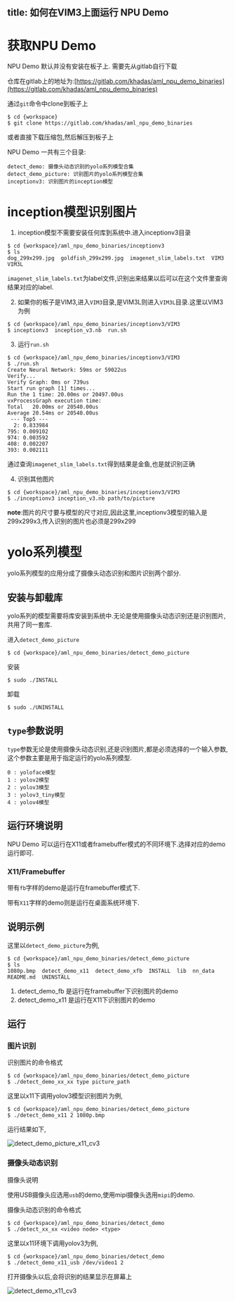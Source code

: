 title: 如何在VIM3上面运行 NPU Demo
---

# 获取NPU Demo

NPU Demo 默认并没有安装在板子上. 需要先从gitlab自行下载

仓库在gitlab上的地址为:[https://gitlab.com/khadas/aml_npu_demo_binaries](https://gitlab.com/khadas/aml_npu_demo_binaries)

通过`git`命令中clone到板子上

```shell
$ cd {workspace}
$ git clone https://gitlab.com/khadas/aml_npu_demo_binaries
```

或者直接下载压缩包,然后解压到板子上


NPU Demo 一共有三个目录:

```
detect_demo: 摄像头动态识别的yolo系列模型合集
detect_demo_picture: 识别图片的yolo系列模型合集
inceptionv3: 识别图片的inception模型
```

# inception模型识别图片

1. inception模型不需要安装任何库到系统中.进入inceptionv3目录

```shell
$ cd {workspace}/aml_npu_demo_binaries/inceptionv3
$ ls
dog_299x299.jpg  goldfish_299x299.jpg  imagenet_slim_labels.txt  VIM3  VIM3L
```

`imagenet_slim_labels.txt`为label文件,识别出来结果以后可以在这个文件里查询结果对应的label.

2. 如果你的板子是VIM3,进入`VIM3`目录,是VIM3L则进入`VIM3L`目录.这里以VIM3为例

```shell
$ cd {workspace}/aml_npu_demo_binaries/inceptionv3/VIM3
$ inceptionv3  inception_v3.nb  run.sh
```

3. 运行`run.sh`

```shell
$ cd {workspace}/aml_npu_demo_binaries/inceptionv3/VIM3
$ ./run.sh
Create Neural Network: 59ms or 59022us
Verify...
Verify Graph: 0ms or 739us
Start run graph [1] times...
Run the 1 time: 20.00ms or 20497.00us
vxProcessGraph execution time:
Total   20.00ms or 20540.00us
Average 20.54ms or 20540.00us
 --- Top5 ---
  2: 0.833984
795: 0.009102
974: 0.003592
408: 0.002207
393: 0.002111
```

通过查询`imagenet_slim_labels.txt`得到结果是金鱼,也是就识别正确


4. 识别其他图片

```shell
$ cd {workspace}/aml_npu_demo_binaries/inceptionv3/VIM3
$ ./inceptionv3 inception_v3.nb path/to/picture
```

**note**:图片的尺寸要与模型的尺寸对应,因此这里,inceptionv3模型的输入是299x299x3,传入识别的图片也必须是299x299

# yolo系列模型

yolo系列模型的应用分成了摄像头动态识别和图片识别两个部分.

## 安装与卸载库

yolo系列的模型需要将库安装到系统中.无论是使用摄像头动态识别还是识别图片,共用了同一套库.

进入`detect_demo_picture`

```shell
$ cd {workspace}/aml_npu_demo_binaries/detect_demo_picture
```

安装

```shell
$ sudo ./INSTALL
```

卸载

```shell
$ sudo ./UNINSTALL
```

## `type`参数说明

`type`参数无论是使用摄像头动态识别,还是识别图片,都是必须选择的一个输入参数,这个参数主要是用于指定运行的yolo系列模型.

```
0 : yoloface模型
1 : yolov2模型
2 : yolov3模型
3 : yolov3_tiny模型
4 : yolov4模型
```

## 运行环境说明

NPU Demo 可以运行在X11或者framebuffer模式的不同环境下.选择对应的demo运行即可.

### X11/Framebuffer

带有`fb`字样的demo是运行在framebuffer模式下.

带有`X11`字样的demo则是运行在桌面系统环境下.

## 说明示例

这里以`detect_demo_picture`为例,

```shell
$ cd {workspace}/aml_npu_demo_binaries/detect_demo_picture
$ ls 
1080p.bmp  detect_demo_x11  detect_demo_xfb  INSTALL  lib  nn_data  README.md  UNINSTALL
```

1. detect_demo_fb  是运行在framebuffer下识别图片的demo
3. detect_demo_x11 是运行在X11下识别图片的demo


## 运行

### 图片识别

识别图片的命令格式

```shell
$ cd {workspace}/aml_npu_demo_binaries/detect_demo_picture
$ ./detect_demo_xx_xx type picture_path
```

这里以x11下调用yolov3模型识别图片为例,

```shell
$ cd {workspace}/aml_npu_demo_binaries/detect_demo_picture
$ ./detect_demo_x11 2 1080p.bmp
```

运行结果如下,

![detect_demo_picture_x11_cv3](/images/vim3/detect_demo_picture_x11_cv3.png)

### 摄像头动态识别

摄像头说明

使用USB摄像头应选用`usb`的demo,使用mipi摄像头选用`mipi`的demo.

摄像头动态识别的命令格式

```shell
$ cd {workspace}/aml_npu_demo_binaries/detect_demo
$ ./detect_xx_xx <video node> <type>
```

这里以x11环境下调用yolov3为例,

```shell
$ cd {workspace}/aml_npu_demo_binaries/detect_demo
$ ./detect_demo_x11_usb /dev/video1 2
```

打开摄像头以后,会将识别的结果显示在屏幕上

![detect_demo_x11_cv3](/images/vim3/detect_demo_x11_cv3.png)













